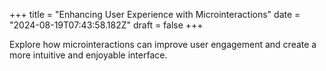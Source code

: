 +++
title = "Enhancing User Experience with Microinteractions"
date = "2024-08-19T07:43:58.182Z"
draft = false
+++

  Explore how microinteractions can improve user engagement and create a more intuitive and enjoyable interface.
        